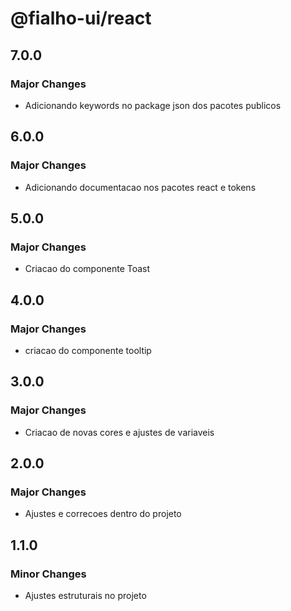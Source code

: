 # @fialho-ui/react

## 7.0.0

### Major Changes

- Adicionando keywords no package json dos pacotes publicos

## 6.0.0

### Major Changes

- Adicionando documentacao nos pacotes react e tokens

## 5.0.0

### Major Changes

- Criacao do componente Toast

## 4.0.0

### Major Changes

- criacao do componente tooltip

## 3.0.0

### Major Changes

- Criacao de novas cores e ajustes de variaveis

## 2.0.0

### Major Changes

- Ajustes e correcoes dentro do projeto

## 1.1.0

### Minor Changes

- Ajustes estruturais no projeto
